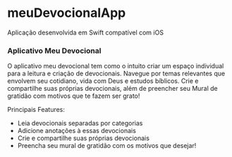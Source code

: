 # meuDevocionalApp
Aplicação desenvolvida em Swift compatível com iOS

### Aplicativo Meu Devocional

O aplicativo meu devocional tem como o intuito criar um espaço individual para a leitura e criação de devocionais. Navegue por temas relevantes que envolvem seu cotidiano, vida com Deus e estudos bíblicos. Crie e compartilhe suas próprias devocionais, além de preencher seu Mural de gratidão com motivos que te fazem ser grato!

Principais Features: 

- Leia devocionais separadas por categorias
- Adicione anotações à essas devocionais
- Crie e compartilhe suas próprias devocionais
- Preencha seu mural de gratidão com os motivos que desejar!







